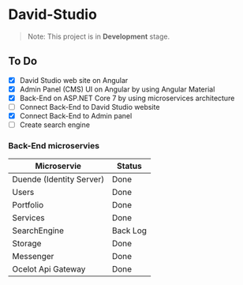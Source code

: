 # David-Studio

> Note: This project is in **Development** stage.

## To Do

- [x] David Studio web site on Angular
- [x] Admin Panel (CMS) UI on Angular by using Angular Material
- [x] Back-End on ASP.NET Core 7 by using microservices architecture
- [ ] Connect Back-End to David Studio website
- [x] Connect Back-End to Admin panel
- [ ] Create search engine

### Back-End microservies

| Microservie              | Status      |
| ------------------------ | ----------- |
| Duende (Identity Server) | Done        |
| Users                    | Done        |
| Portfolio                | Done        |
| Services                 | Done        |
| SearchEngine             | Back Log    |
| Storage                  | Done        |
| Messenger                | Done        |
| Ocelot Api Gateway       | Done        |
